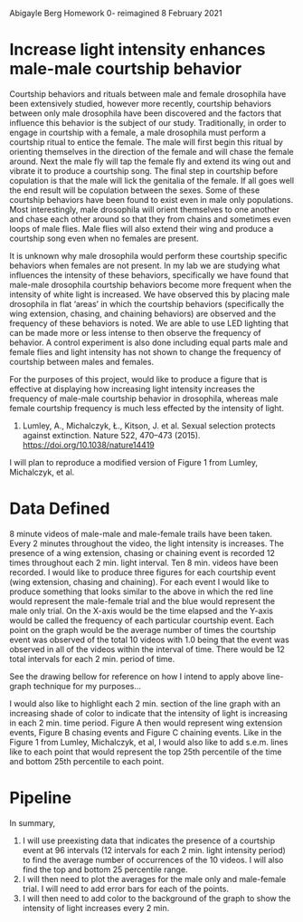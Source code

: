 Abigayle Berg
Homework 0- reimagined
8 February 2021

# Increase light intensity enhances male-male courtship behavior

Courtship behaviors and rituals between male and female drosophila have been extensively studied, however more recently, 
courtship behaviors between only male drosophila have been discovered and the factors that influence this behavior is 
the subject of our study. Traditionally, in order to engage in courtship with a female, a male drosophila must perform a 
courtship ritual to entice the female. The male will first begin this ritual by orienting themselves in the direction of 
the female and will chase the female around. Next the male fly will tap the female fly and extend its wing out and vibrate 
it to produce a courtship song. The final step in courtship before copulation is that the male will lick the genitalia of 
the female. If all goes well the end result will be copulation between the sexes. Some of these courtship behaviors have 
been found to exist even in male only populations. Most interestingly, male drosophila will orient themselves to one 
another and chase each other around so that they from chains and sometimes even loops of male flies. Male flies will also 
extend their wing and produce a courtship song even when no females are present.
  
It is unknown why male drosophila would perform these courtship specific behaviors when females are not present. In my lab 
we are studying what influences the intensity of these behaviors, specifically we have found that male-male drosophila 
courtship behaviors become more frequent when the intensity of white light is increased. We have observed this by placing 
male drosophila in flat ‘areas’ in which the courtship behaviors (specifically the wing extension, chasing, and chaining 
behaviors) are observed and the frequency of these behaviors is noted. We are able to use LED lighting that can be made more 
or less intense to then observe the frequency of behavior. A control experiment is also done including equal parts male and 
female flies and light intensity has not shown to change the frequency of courtship between males and females. 

For the purposes of this project, would like to produce a figure that is effective at displaying how increasing light 
intensity increases the frequency of male-male courtship behavior in drosophila, whereas male female courtship frequency 
is much less effected by the intensity of light.

1) Lumley, A., Michalczyk, Ł., Kitson, J. et al. Sexual selection protects against extinction. Nature 522, 470–473 (2015). 
https://doi.org/10.1038/nature14419

 
I will plan to reproduce a modified version of Figure 1 from Lumley, Michalczyk, et al. 

# Data Defined 

8 minute videos of male-male and male-female trails have been taken. Every 2 minutes throughout the video, the light intensity 
is increases. The presence of a wing extension, chasing or chaining event is recorded 12 times throughout each 2 min. light interval. 
Ten 8 min. videos have been recorded. I would like to produce three figures for each courtship event (wing extension, chasing 
and chaining). For each event I would like to produce something that looks similar to the above in which the red line would represent 
the male-female trial and the blue would represent the male only trial. On the X-axis would be the time elapsed and the Y-axis would 
be called the frequency of each particular courtship event. Each point on the graph would be the average number of times the courtship 
event was observed of the total 10 videos with 1.0 being that the event was observed in all of the videos within the interval of time. 
There would be 12 total intervals for each 2 min. period of time. 

See the drawing bellow for reference on how I intend to apply above line-graph technique for my purposes…

 

I would also like to highlight each 2 min. section of the line graph with an increasing shade of color to indicate that the 
intensity of light is increasing in each 2 min. time period. Figure A then would represent wing extension events, Figure B chasing 
events and Figure C chaining events. Like in the Figure 1 from Lumley, Michalczyk, et al, I would also like to add s.e.m. lines like 
to each point that would represent the top 25th percentile of the time and bottom 25th percentile to each point. 

# Pipeline
In summary, 
1.	I will use preexisting data that indicates the presence of a courtship event at 96 intervals (12 intervals for each 2 min. 
light intensity period) to find the average number of occurrences of the 10 videos. I will also find the top and bottom 25 percentile range. 
2.	I will then need to plot the averages for the male only and male-female trial. I will need to add error bars for each of the points. 
3.	I will then need to add color to the background of the graph to show the intensity of light increases every 2 min. 
